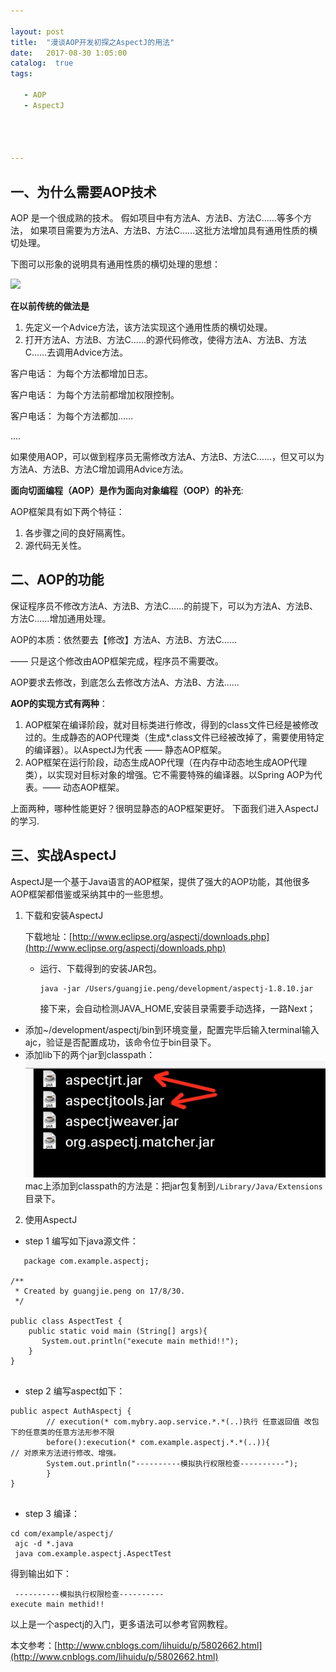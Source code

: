 ```yaml
---

layout: post
title:  "漫谈AOP开发初探之AspectJ的用法"
date:   2017-08-30 1:05:00
catalog:  true
tags:

   - AOP
   - AspectJ
   
   
       
   
---
```


## 一、为什么需要AOP技术

AOP 是一个很成熟的技术。
假如项目中有方法A、方法B、方法C……等多个方法，
如果项目需要为方法A、方法B、方法C……这批方法增加具有通用性质的横切处理。
 
下图可以形象的说明具有通用性质的横切处理的思想：

![](http://img1.ph.126.net/KYJQyy-_cxnnvvpbgZoXgw==/2865978212885316121.png?_=5802662)

**在以前传统的做法是**
 

1. 先定义一个Advice方法，该方法实现这个通用性质的横切处理。
2. 打开方法A、方法B、方法C……的源代码修改，使得方法A、方法B、方法C……去调用Advice方法。

客户电话： 为每个方法都增加日志。

客户电话： 为每个方法前都增加权限控制。

客户电话： 为每个方法都加……

….

如果使用AOP，可以做到程序员无需修改方法A、方法B、方法C……，但又可以为方法A、方法B、方法C增加调用Advice方法。

**面向切面编程（AOP）是作为面向对象编程（OOP）的补充**:

AOP框架具有如下两个特征：

1. 各步骤之间的良好隔离性。
2. 源代码无关性。

## 二、AOP的功能

保证程序员不修改方法A、方法B、方法C……的前提下，可以为方法A、方法B、方法C……增加通用处理。

AOP的本质：依然要去【修改】方法A、方法B、方法C……

—— 只是这个修改由AOP框架完成，程序员不需要改。

AOP要求去修改，到底怎么去修改方法A、方法B、方法……

**AOP的实现方式有两种**：

1. AOP框架在编译阶段，就对目标类进行修改，得到的class文件已经是被修改过的。生成静态的AOP代理类（生成*.class文件已经被改掉了，需要使用特定的编译器）。以AspectJ为代表 —— 静态AOP框架。
2. AOP框架在运行阶段，动态生成AOP代理（在内存中动态地生成AOP代理类），以实现对目标对象的增强。它不需要特殊的编译器。以Spring AOP为代表。—— 动态AOP框架。
 
上面两种，哪种性能更好？很明显静态的AOP框架更好。
下面我们进入AspectJ的学习.


## 三、实战AspectJ

AspectJ是一个基于Java语言的AOP框架，提供了强大的AOP功能，其他很多AOP框架都借鉴或采纳其中的一些思想。

1. 下载和安装AspectJ
    
    下载地址：[http://www.eclipse.org/aspectj/downloads.php](http://www.eclipse.org/aspectj/downloads.php)
    - 运行、下载得到的安装JAR包。
      ```
      java -jar /Users/guangjie.peng/development/aspectj-1.8.10.jar
      ```
      接下来，会自动检测JAVA_HOME,安装目录需要手动选择，一路Next；
 - 添加~/development/aspectj/bin到环境变量，配置完毕后输入terminal输入ajc，验证是否配置成功，该命令位于bin目录下。
 - 添加lib下的两个jar到classpath：
   ![](media/15040666572272.jpg)
mac上添加到classpath的方法是：把jar包复制到`/Library/Java/Extensions`目录下。
    
    
2. 使用AspectJ
   
- step 1 编写如下java源文件：
   
```
   package com.example.aspectj;

/**
 * Created by guangjie.peng on 17/8/30.
 */

public class AspectTest {
    public static void main (String[] args){
       System.out.println("execute main methid!!");
    }
}
   
```

  -  step 2 编写aspect如下：

```   
public aspect AuthAspectj {
        // execution(* com.mybry.aop.service.*.*(..)执行 任意返回值 改包下的任意类的任意方法形参不限
        before():execution(* com.example.aspectj.*.*(..)){
// 对原来方法进行修改、增强。
        System.out.println("----------模拟执行权限检查----------");
        }
}
   
```

- step 3 编译：

```
cd com/example/aspectj/
 ajc -d *.java
 java com.example.aspectj.AspectTest
```

得到输出如下： 
 
```
 ----------模拟执行权限检查----------
execute main methid!!

```  
   
以上是一个aspectj的入门，更多语法可以参考官网教程。

本文参考：[http://www.cnblogs.com/lihuidu/p/5802662.html](http://www.cnblogs.com/lihuidu/p/5802662.html)


